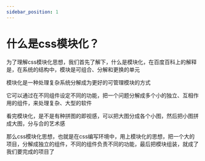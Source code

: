 ```yaml
---
sidebar_position: 1
---
```


# 什么是css模块化？

为了理解css模块化思想，我们首先了解下，什么是模块化，在百度百科上的解释是，在系统的结构中，模块是可组合、分解和更换的单元

模块化是一种处理复杂系统分解成为更好的可管理模块的方式

它可以通过在不同组件设定不同的功能，把一个问题分解成多个小的独立、互相作用的组件，来处理复杂、大型的软件

看完模块化，是不是有种拼图的即视感，可以把大图分成各个小图，然后把小图拼成大图，分与合的艺术感

那么css模块化思想，也就是在css编写环境中，用上模块化的思想，把一个大的项目，分解成独立的组件，不同的组件负责不同的功能，最后把模块组装，就成了我们要完成的项目了